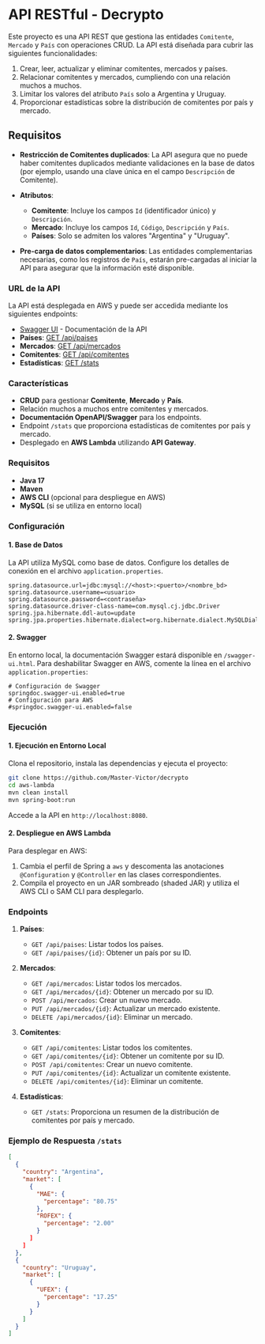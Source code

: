 
# API RESTful - Decrypto

Este proyecto es una API REST que gestiona las entidades `Comitente`, `Mercado` y `País` con operaciones CRUD. La API está diseñada para cubrir las siguientes funcionalidades:

1. Crear, leer, actualizar y eliminar comitentes, mercados y países.
2. Relacionar comitentes y mercados, cumpliendo con una relación muchos a muchos.
3. Limitar los valores del atributo `País` solo a Argentina y Uruguay.
4. Proporcionar estadísticas sobre la distribución de comitentes por país y mercado.

## Requisitos 

- **Restricción de Comitentes duplicados**: La API asegura que no puede haber comitentes duplicados mediante validaciones en la base de datos (por ejemplo, usando una clave única en el campo `Descripción` de Comitente).

- **Atributos**:
    - **Comitente**: Incluye los campos `Id` (identificador único) y `Descripción`.
    - **Mercado**: Incluye los campos `Id`, `Código`, `Descripción` y `País`.
    - **Países**: Solo se admiten los valores "Argentina" y "Uruguay".

- **Pre-carga de datos complementarios**: Las entidades complementarias necesarias, como los registros de `País`, estarán pre-cargadas al iniciar la API para asegurar que la información esté disponible.

### URL de la API

La API está desplegada en AWS y puede ser accedida mediante los siguientes endpoints:
- [Swagger UI](https://mmszt7n0bl.execute-api.sa-east-1.amazonaws.com/dev/swagger-ui.html) - Documentación de la API
- **Países**: [GET /api/paises](https://mmszt7n0bl.execute-api.sa-east-1.amazonaws.com/dev/api/paises)
- **Mercados**: [GET /api/mercados](https://mmszt7n0bl.execute-api.sa-east-1.amazonaws.com/dev/api/mercados)
- **Comitentes**: [GET /api/comitentes](https://mmszt7n0bl.execute-api.sa-east-1.amazonaws.com/dev/api/comitentes)
- **Estadísticas**: [GET /stats](https://mmszt7n0bl.execute-api.sa-east-1.amazonaws.com/dev/stats)

### Características

- **CRUD** para gestionar **Comitente**, **Mercado** y **País**.
- Relación muchos a muchos entre comitentes y mercados.
- **Documentación OpenAPI/Swagger** para los endpoints.
- Endpoint `/stats` que proporciona estadísticas de comitentes por país y mercado.
- Desplegado en **AWS Lambda** utilizando **API Gateway**.

### Requisitos

- **Java 17**
- **Maven**
- **AWS CLI** (opcional para despliegue en AWS)
- **MySQL** (si se utiliza en entorno local)

### Configuración

#### 1. Base de Datos
La API utiliza MySQL como base de datos. Configure los detalles de conexión en el archivo `application.properties`.

```properties
spring.datasource.url=jdbc:mysql://<host>:<puerto>/<nombre_bd>
spring.datasource.username=<usuario>
spring.datasource.password=<contraseña>
spring.datasource.driver-class-name=com.mysql.cj.jdbc.Driver
spring.jpa.hibernate.ddl-auto=update
spring.jpa.properties.hibernate.dialect=org.hibernate.dialect.MySQLDialect
```

#### 2. Swagger
En entorno local, la documentación Swagger estará disponible en `/swagger-ui.html`. Para deshabilitar Swagger en AWS, comente la línea en el archivo `application.properties`:

```properties
# Configuración de Swagger
springdoc.swagger-ui.enabled=true
# Configuración para AWS
#springdoc.swagger-ui.enabled=false
```

### Ejecución

#### 1. Ejecución en Entorno Local

Clona el repositorio, instala las dependencias y ejecuta el proyecto:

```bash
git clone https://github.com/Master-Victor/decrypto
cd aws-lambda
mvn clean install
mvn spring-boot:run
```

Accede a la API en `http://localhost:8080`.

#### 2. Despliegue en AWS Lambda

Para desplegar en AWS:
1. Cambia el perfil de Spring a `aws` y descomenta las anotaciones `@Configuration` y `@Controller` en las clases correspondientes.
2. Compila el proyecto en un JAR sombreado (shaded JAR) y utiliza el AWS CLI o SAM CLI para desplegarlo.

### Endpoints

1. **Países**:
    - `GET /api/paises`: Listar todos los países.
    - `GET /api/paises/{id}`: Obtener un país por su ID.

2. **Mercados**:
    - `GET /api/mercados`: Listar todos los mercados.
    - `GET /api/mercados/{id}`: Obtener un mercado por su ID.
    - `POST /api/mercados`: Crear un nuevo mercado.
    - `PUT /api/mercados/{id}`: Actualizar un mercado existente.
    - `DELETE /api/mercados/{id}`: Eliminar un mercado.

3. **Comitentes**:
    - `GET /api/comitentes`: Listar todos los comitentes.
    - `GET /api/comitentes/{id}`: Obtener un comitente por su ID.
    - `POST /api/comitentes`: Crear un nuevo comitente.
    - `PUT /api/comitentes/{id}`: Actualizar un comitente existente.
    - `DELETE /api/comitentes/{id}`: Eliminar un comitente.

4. **Estadísticas**:
    - `GET /stats`: Proporciona un resumen de la distribución de comitentes por país y mercado.

### Ejemplo de Respuesta `/stats`

```json
[
  {
    "country": "Argentina",
    "market": [
      {
        "MAE": {
          "percentage": "80.75"
        },
        "ROFEX": {
          "percentage": "2.00"
        }
      ]
    ]
  },
  {
    "country": "Uruguay",
    "market": [
      {
        "UFEX": {
          "percentage": "17.25"
        }
      }
    ]
  }
]
```